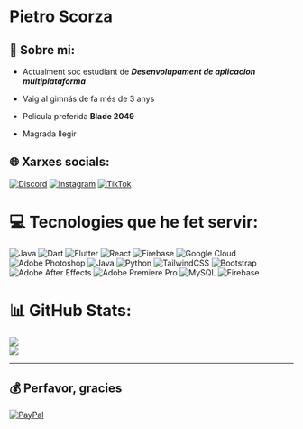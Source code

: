 # Pietro Scorza

## 💫 Sobre mi:
* Actualment soc estudiant de ***Desenvolupament de aplicacion multiplataforma***<br>

* Vaig al gimnás de fa més de 3 anys

* Pelicula preferida **Blade 2049**

* Magrada llegir

## 🌐 Xarxes socials:
[![Discord](https://img.shields.io/badge/Discord-%237289DA.svg?logo=discord&logoColor=white)](https://discord.gg/paidren) [![Instagram](https://img.shields.io/badge/Instagram-%23E4405F.svg?logo=Instagram&logoColor=white)](https://instagram.com/pietroscorzaa) [![TikTok](https://img.shields.io/badge/TikTok-%23000000.svg?logo=TikTok&logoColor=white)](https://tiktok.com/@paidren)

# 💻 Tecnologies que he fet servir:
![Java](https://img.shields.io/badge/java-%23ED8B00.svg?style=for-the-badge&logo=openjdk&logoColor=white) ![Dart](https://img.shields.io/badge/dart-%230175C2.svg?style=for-the-badge&logo=dart&logoColor=white) ![Flutter](https://img.shields.io/badge/Flutter-%2302569B.svg?style=for-the-badge&logo=Flutter&logoColor=white) ![React](https://img.shields.io/badge/react-%2320232a.svg?style=for-the-badge&logo=react&logoColor=%2361DAFB) ![Firebase](https://img.shields.io/badge/firebase-%23039BE5.svg?style=for-the-badge&logo=firebase) ![Google Cloud](https://img.shields.io/badge/GoogleCloud-%234285F4.svg?style=for-the-badge&logo=google-cloud&logoColor=white) ![Adobe Photoshop](https://img.shields.io/badge/adobe%20photoshop-%2331A8FF.svg?style=for-the-badge&logo=adobe%20photoshop&logoColor=white) ![Java](https://img.shields.io/badge/java-%23ED8B00.svg?style=for-the-badge&logo=openjdk&logoColor=white) ![Python](https://img.shields.io/badge/python-3670A0?style=for-the-badge&logo=python&logoColor=ffdd54) ![TailwindCSS](https://img.shields.io/badge/tailwindcss-%2338B2AC.svg?style=for-the-badge&logo=tailwind-css&logoColor=white) ![Bootstrap](https://img.shields.io/badge/bootstrap-%238511FA.svg?style=for-the-badge&logo=bootstrap&logoColor=white) ![Adobe After Effects](https://img.shields.io/badge/Adobe%20After%20Effects-9999FF.svg?style=for-the-badge&logo=Adobe%20After%20Effects&logoColor=white) ![Adobe Premiere Pro](https://img.shields.io/badge/Adobe%20Premiere%20Pro-9999FF.svg?style=for-the-badge&logo=Adobe%20Premiere%20Pro&logoColor=white) ![MySQL](https://img.shields.io/badge/mysql-4479A1.svg?style=for-the-badge&logo=mysql&logoColor=white) ![Firebase](https://img.shields.io/badge/firebase-%23039BE5.svg?style=for-the-badge&logo=firebase)
# 📊 GitHub Stats:
![](https://github-readme-streak-stats.herokuapp.com/?user=pietroscorza1&theme=dark&hide_border=false)<br/>
![](https://github-readme-stats.vercel.app/api/top-langs/?username=pietroscorza1&theme=dark&hide_border=false&include_all_commits=false&count_private=false&layout=compact)

---

## 💰 Perfavor, gracies
[![PayPal](https://img.shields.io/badge/PayPal-00457C?style=for-the-badge&logo=paypal&logoColor=white)](https://paypal.me/pietroscorza2005@gmail.com)


<!-- Proudly created with GPRM ( https://gprm.itsvg.in ) -->